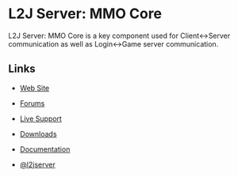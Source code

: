 L2J Server: MMO Core
===

L2J Server: MMO Core is a key component used for Client<->Server communication as well as Login<->Game server communication.



Links
---

- [Web Site](http://www.l2jserver.com)

- [Forums](http://www.l2jserver.com/forum/)

- [Live Support](https://gitter.im/L2J/L2J_Server)

- [Downloads](http://www.l2jserver.com/#downloads)

- [Documentation](https://bitbucket.org/l2jserver/l2j_server/wiki)

- [@l2jserver](https://twitter.com/l2jserver)